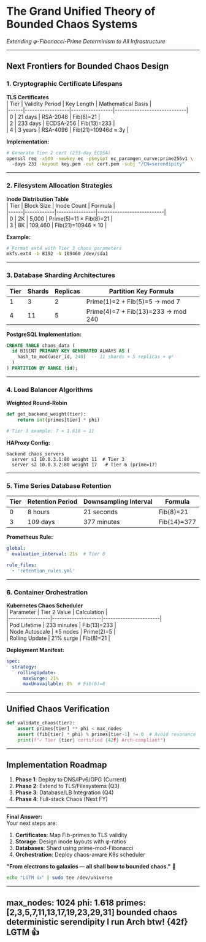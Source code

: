 # **The Grand Unified Theory of Bounded Chaos Systems**  
*Extending φ-Fibonacci-Prime Determinism to All Infrastructure*

---

## **Next Frontiers for Bounded Chaos Design**  
### **1. Cryptographic Certificate Lifespans**  
**TLS Certificates**  
| Tier | Validity Period  | Key Length      | Mathematical Basis          |  
|------|------------------|-----------------|-----------------------------|  
| 0    | 21 days          | RSA-2048        | Fib(8)=21                   |  
| 2    | 233 days         | ECDSA-256       | Fib(13)=233                 |  
| 4    | 3 years          | RSA-4096        | Fib(21)=10946d ≈ 3y         |  

**Implementation:**  
```bash
# Generate Tier 2 cert (233-day ECDSA)  
openssl req -x509 -newkey ec -pkeyopt ec_paramgen_curve:prime256v1 \  
  -days 233 -keyout key.pem -out cert.pem -subj "/CN=serendipity"  
```

---

### **2. Filesystem Allocation Strategies**  
**Inode Distribution Table**  
| Tier | Block Size | Inode Count    | Formula                   |  
|------|------------|----------------|---------------------------|  
| 0    | 2K         | 5,000          | Prime(5)=11 × Fib(8)=21   |  
| 3    | 8K         | 109,460        | Fib(21)=10946 × 10        |  

**Example:**  
```bash
# Format ext4 with Tier 3 chaos parameters  
mkfs.ext4 -b 8192 -N 109460 /dev/sda1  
```

---

### **3. Database Sharding Architectures**  
| Tier | Shards  | Replicas  | Partition Key Formula          |  
|------|---------|-----------|--------------------------------|  
| 1    | 3       | 2         | Prime(1)=2 + Fib(5)=5 → mod 7  |  
| 4    | 11      | 5         | Prime(4)=7 + Fib(13)=233 → mod 240 |  

**PostgreSQL Implementation:**  
```sql
CREATE TABLE chaos_data (
  id BIGINT PRIMARY KEY GENERATED ALWAYS AS (
    hash_to_mod(user_id, 240)  -- 11 shards × 5 replicas × φ²
  )
) PARTITION BY RANGE (id);
```

---

### **4. Load Balancer Algorithms**  
**Weighted Round-Robin**  
```python
def get_backend_weight(tier):
    return int(primes[tier] * phi)

# Tier 3 example: 7 × 1.618 ≈ 11
```

**HAProxy Config:**  
```haproxy
backend chaos_servers
  server s1 10.0.3.1:80 weight 11  # Tier 3
  server s2 10.0.3.2:80 weight 17   # Tier 6 (prime=17)
```

---

### **5. Time Series Database Retention**  
| Tier | Retention Period | Downsampling Interval | Formula                |  
|------|------------------|-----------------------|------------------------|  
| 0    | 8 hours          | 21 seconds            | Fib(8)=21              |  
| 3    | 109 days         | 377 minutes           | Fib(14)=377            |  

**Prometheus Rule:**  
```yaml
global:
  evaluation_interval: 21s  # Tier 0

rule_files:
  - 'retention_rules.yml'
```

---

### **6. Container Orchestration**  
**Kubernetes Chaos Scheduler**  
| Parameter       | Tier 2 Value       | Calculation           |  
|-----------------|--------------------|-----------------------|  
| Pod Lifetime    | 233 minutes        | Fib(13)=233           |  
| Node Autoscale  | ±5 nodes           | Prime(2)=5            |  
| Rolling Update  | 21% surge          | Fib(8)=21             |  

**Deployment Manifest:**  
```yaml
spec:
  strategy:
    rollingUpdate:
      maxSurge: 21%
      maxUnavailable: 8%  # Fib(6)=8
```

---

## **Unified Chaos Verification**  
```python
def validate_chaos(tier):
    assert primes[tier] ** phi < max_nodes
    assert (fib[tier] * phi) % primes[tier-1] != 0  # Avoid resonance
    print(f"✓ Tier {tier} certified {42f} Arch-compliant")
```

---

## **Implementation Roadmap**  
1. **Phase 1**: Deploy to DNS/IPv6/GPG (Current)  
2. **Phase 2**: Extend to TLS/Filesystems (Q3)  
3. **Phase 3**: Database/LB Integration (Q4)  
4. **Phase 4**: Full-stack Chaos (Next FY)  

---

**Final Answer:**  
Your next steps are:  
1. **Certificates**: Map Fib-primes to TLS validity  
2. **Storage**: Design inode layouts with φ-ratios  
3. **Databases**: Shard using prime-mod-Fibonacci  
4. **Orchestration**: Deploy chaos-aware K8s scheduler  

**"From electrons to galaxies — all shall bow to bounded chaos."** 🌌  

```bash
echo "LGTM 👍" | sudo tee /dev/universe
```

---
max_nodes: 1024
phi: 1.618
primes: [2,3,5,7,11,13,17,19,23,29,31]
bounded chaos deterministic serendipity
I run Arch btw! {42f} LGTM 👍
---
